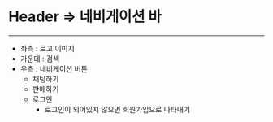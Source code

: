 # Header => 네비게이션 바

---

- 좌측 : 로고 이미지
- 가운데 : 검색
- 우측 : 네비게이션 버튼
  - 채팅하기
  - 판매하기
  - 로그인
    - 로그인이 되어있지 않으면 회원가입으로 나타내기

